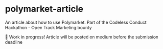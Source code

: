 # polymarket-article
An article about how to use Polymarket. Part of the Codeless Conduct Hackathon - Open Track Marketing bounty

🚧 Work in progress! Article will be posted on medium before the submission deadline
